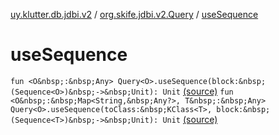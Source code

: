 [uy.klutter.db.jdbi.v2](../index.md) / [org.skife.jdbi.v2.Query](index.md) / [useSequence](.)


# useSequence
`fun <O&nbsp;:&nbsp;Any> Query<O>.useSequence(block:&nbsp;(Sequence<O>)&nbsp;->&nbsp;Unit): Unit` [(source)](https://github.com/kohesive/klutter/blob/master/db-jdbi-v2-jdk6/src/main/kotlin/uy/klutter/db/jdbi/v2/Extensions.kt#L51)
`fun <O&nbsp;:&nbsp;Map<String,&nbsp;Any?>, T&nbsp;:&nbsp;Any> Query<O>.useSequence(toClass:&nbsp;KClass<T>, block:&nbsp;(Sequence<T>)&nbsp;->&nbsp;Unit): Unit` [(source)](https://github.com/kohesive/klutter/blob/master/db-jdbi-v2-jdk6/src/main/kotlin/uy/klutter/db/jdbi/v2/Extensions.kt#L57)


